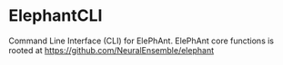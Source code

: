 ElephantCLI
===========

Command Line Interface (CLI) for ElePhAnt. ElePhAnt core functions is rooted at https://github.com/NeuralEnsemble/elephant
